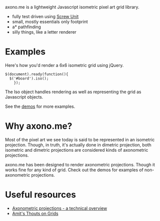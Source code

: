 axono.me is a lightweight Javascript isometric pixel art grid library.

* fully test driven using <a href="http://github.com/nathansobo/screw-unit">Screw Unit</a>
* small, mostly essentials only footprint
* a* pathfinding
* silly things, like a letter renderer

# Examples

Here's how you'd render a 6x6 isometric grid using jQuery.

    $(document).ready(function(){
      $('#board').iso();
		});

The Iso object handles rendering as well as representing the grid as Javascript objects.

See the <a href="http://axono.me/demos/index.html">demos</a> for more examples.

# Why axono.me?

Most of the pixel art we see today is said to be represented in an isometric projection. Though, in truth, it's actually done in dimetric projection, both isometric and dimetric projections are considered kinds of axonometric projections.

axono.me has been designed to render axonometric projections. Though it works fine for any kind of grid. Check out the demos for examples of non-axonometric projections.

# Useful resources

* <a href="http://www.compuphase.com/axometr.htm">Axonometric projections - a technical overview</a>
* <a href="http://www-cs-students.stanford.edu/~amitp/game-programming/grids/">Amit's Thouts on Grids</a>
